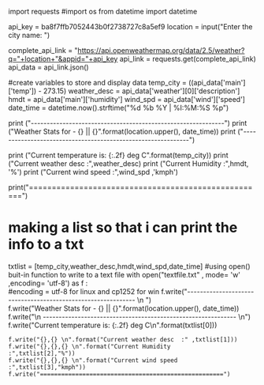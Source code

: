 import requests
#import os
from datetime import datetime

api_key = ba8f7ffb7052443b0f2738727c8a5ef9
location = input("Enter the city name: ")

complete_api_link = "https://api.openweathermap.org/data/2.5/weather?q="+location+"&appid="+api_key
api_link = requests.get(complete_api_link)
api_data = api_link.json()

#create variables to store and display data
temp_city = ((api_data['main']['temp']) - 273.15)
weather_desc = api_data['weather'][0]['description']
hmdt = api_data['main']['humidity']
wind_spd = api_data['wind']['speed']
date_time = datetime.now().strftime("%d %b %Y | %I:%M:%S %p")

print ("-------------------------------------------------------------")
print ("Weather Stats for - {}  || {}".format(location.upper(), date_time))
print ("-------------------------------------------------------------")

print ("Current temperature is: {:.2f} deg C".format(temp_city))
print ("Current weather desc  :",weather_desc)
print ("Current Humidity      :",hmdt, '%')
print ("Current wind speed    :",wind_spd ,'kmph')

print("====================================================")


# making a list so that i can print the info to a txt 
txtlist = [temp_city,weather_desc,hmdt,wind_spd,date_time]
#using open() buit-in function to write to a text file
with open("textfile.txt" , mode= 'w' ,encoding= 'utf-8') as f :     
                                     #encoding = utf-8 for linux and cp1252 for win
    f.write("------------------------------------------------------------- \n ")   
    f.write("Weather Stats for - {}  || {}".format(location.upper(), date_time))
    f.write("\n ------------------------------------------------------------- \n")
    f.write("Current temperature is: {:.2f} deg C\n".format(txtlist[0]))
    
    f.write("{},{} \n".format("Current weather desc  :" ,txtlist[1]))
    f.write("{},{},{} \n".format("Current Humidity      :",txtlist[2],"%"))
    f.write("{},{},{} \n".format("Current wind speed    :",txtlist[3],"kmph"))
    f.write("====================================================")
    
